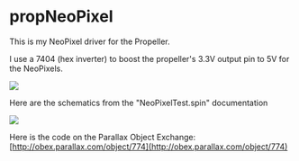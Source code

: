 # propNeoPixel

This is my NeoPixel driver for the Propeller.

I use a 7404 (hex inverter) to boost the propeller's 3.3V output pin to
5V for the NeoPixels.

![](https://github.com/topherCantrell/propNeoPixel/blob/master/Art/Hardware.jpg)

Here are the schematics from the "NeoPixelTest.spin" documentation

![](https://github.com/topherCantrell/propNeoPixel/blob/master/Art/Schematics.jpg)

Here is the code on the Parallax Object Exchange:
[http://obex.parallax.com/object/774](http://obex.parallax.com/object/774)



